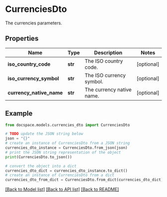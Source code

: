 # CurrenciesDto

The currencies parameters.

## Properties

Name | Type | Description | Notes
------------ | ------------- | ------------- | -------------
**iso_country_code** | **str** | The ISO country code. | [optional] 
**iso_currency_symbol** | **str** | The ISO currency symbol. | [optional] 
**currency_native_name** | **str** | The currency native name. | [optional] 

## Example

```python
from docspace.models.currencies_dto import CurrenciesDto

# TODO update the JSON string below
json = "{}"
# create an instance of CurrenciesDto from a JSON string
currencies_dto_instance = CurrenciesDto.from_json(json)
# print the JSON string representation of the object
print(CurrenciesDto.to_json())

# convert the object into a dict
currencies_dto_dict = currencies_dto_instance.to_dict()
# create an instance of CurrenciesDto from a dict
currencies_dto_from_dict = CurrenciesDto.from_dict(currencies_dto_dict)
```
[[Back to Model list]](../README.md#documentation-for-models) [[Back to API list]](../README.md#documentation-for-api-endpoints) [[Back to README]](../README.md)


